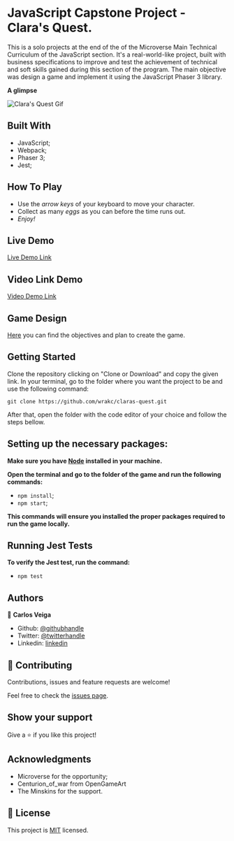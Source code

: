 # **JavaScript** Capstone Project - **Clara's Quest.**

This is a solo projects at the end of the of the Microverse Main Technical Curriculum of the JavaScript section. It's a real-world-like project, built with business specifications to improve and test the achievement of technical and soft skills gained during this section of the program. The main objective was design a game and implement it using the JavaScript Phaser 3 library.

**A glimpse**

![Clara's Quest Gif](example.gif)


## **Built With**

- JavaScript;
- Webpack;
- Phaser 3;
- Jest;

## **How To Play**

- Use the _arrow keys_ of your keyboard to move your character.
- Collect as many _eggs_ as you can before the time runs out.
- _Enjoy!_


## **Live Demo**

[Live Demo Link](https://wrakc.github.io/claras-quest/)

## **Video Link Demo**

[Video Demo Link](https://www.loom.com/share/e1730768271e4f6a80ae9789fa22fa04)

## **Game Design**

[Here](GameDesign.md) you can find the objectives and plan to create the game.

## **Getting Started**

Clone the repository clicking on "Clone or Download" and copy the given link. In your terminal, go to the folder where you want the project to be and use the following command:

`git clone https://github.com/wrakc/claras-quest.git`

After that, open the folder with the code editor of your choice and follow the steps bellow.

## **Setting up the necessary packages:**

**Make sure you have [Node](https://nodejs.org/en/download/) installed in your machine.**

**Open the terminal and go to the folder of the game and run the following commands:**
* `npm install`;
* `npm start`;

**This commands will ensure you installed the proper packages required to run the game locally.**

## **Running Jest Tests**
**To verify the Jest test, run the command:**
* `npm test`


## **Authors**

👤 **Carlos Veiga**

- Github: [@githubhandle](https://github.com/carlosveigadev)
- Twitter: [@twitterhandle](https://twitter.com/carlosveigadev)
- Linkedin: [linkedin](https://linkedin.com/carlosveigadev)

## 🤝 **Contributing**

Contributions, issues and feature requests are welcome!

Feel free to check the [issues page](issues/).

## **Show your support**

Give a ⭐️ if you like this project!

## **Acknowledgments**

- Microverse for the opportunity;
- Centurion_of_war from OpenGameArt 
- The Minskins for the support.

## 📝 **License**

This project is [MIT](LICENSE) licensed.
